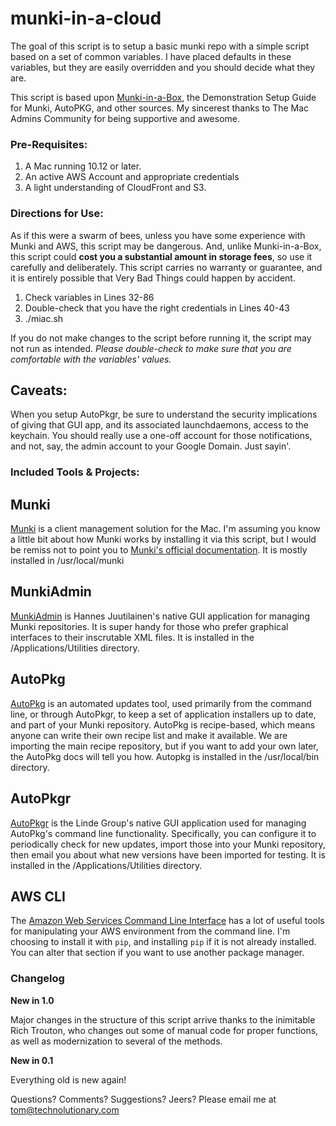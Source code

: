 munki-in-a-cloud
==============

The goal of this script is to setup a basic munki repo with a simple script based on a set of common variables. I have placed defaults in these variables, but they are easily overridden and you should decide what they are.

This script is based upon [Munki-in-a-Box](https://github.com/tbridge/munki-in-a-box), the Demonstration Setup Guide for Munki, AutoPKG, and other sources. My sincerest thanks to The Mac Admins Community for being supportive and awesome.

### Pre-Requisites:

1) A Mac running 10.12 or later. 
2) An active AWS Account and appropriate credentials
3) A light understanding of CloudFront and S3.

### Directions for Use:

As if this were a swarm of bees, unless you have some experience with Munki and AWS, this script may be dangerous. And, unlike Munki-in-a-Box, this script could **cost you a substantial amount in storage fees**, so use it carefully and deliberately. This script carries no warranty or guarantee, and it is entirely possible that Very Bad Things could happen by accident.

1) Check variables in Lines 32-86
2) Double-check that you have the right credentials in Lines 40-43
3) ./miac.sh

If you do not make changes to the script before running it, the script may not run as intended. *Please double-check to make sure that you are comfortable with the variables' values.*

## Caveats: 

When you setup AutoPkgr, be sure to understand the security implications of giving that GUI app, and its associated launchdaemons, access to the keychain. You should really use a one-off account for those notifications, and not, say, the admin account to your Google Domain. Just sayin'.

### Included Tools & Projects:

## Munki

[Munki](https://github.com/munki/munki) is a client management solution for the Mac. I'm assuming you know a little bit about how Munki works by installing it via this script, but I would be remiss not to point you to [Munki's official documentation](https://github.com/munki/munki/wiki). It is mostly installed in /usr/local/munki

## MunkiAdmin

[MunkiAdmin](http://hjuutilainen.github.io/munkiadmin/) is Hannes Juutilainen's native GUI application for managing Munki repositories. It is super handy for those who prefer graphical interfaces to their inscrutable XML files.  It is installed in the /Applications/Utilities directory.

## AutoPkg

[AutoPkg](http://autopkg.github.io/autopkg/) is an automated updates tool, used primarily from the command line, or through AutoPkgr, to keep a set of application installers up to date, and part of your Munki repository. AutoPkg is recipe-based, which means anyone can write their own recipe list and make it available. We are importing the main recipe repository, but if you want to add your own later, the AutoPkg docs will tell you how. Autopkg is installed in the /usr/local/bin directory.

## AutoPkgr

[AutoPkgr](http://www.lindegroup.com/autopkgr) is the Linde Group's native GUI application used for managing AutoPkg's command line functionality. Specifically, you can configure it to periodically check for new updates, import those into your Munki repository, then email you about what new versions have been imported for testing. It is installed in the /Applications/Utilities directory.

## AWS CLI

The [Amazon Web Services Command Line Interface](https://docs.aws.amazon.com/cli/latest/userguide/cli-chap-getting-started.html) has a lot of useful tools for manipulating your AWS environment from the command line. I'm choosing to install it with `pip`, and installing `pip` if it is not already installed. You can alter that section if you want to use another package manager.

### Changelog

**New in 1.0**

Major changes in the structure of this script arrive thanks to the inimitable Rich Trouton, who changes out some of manual code for proper functions, as well as modernization to several of the methods.

**New in 0.1**

Everything old is new again!

Questions? Comments? Suggestions? Jeers? Please email me at tom@technolutionary.com
